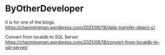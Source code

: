# ByOtherDeveloper

It is for one of the blogs.
https://chanmingman.wordpress.com/2021/06/19/data-transfer-object-c/

Convert from localdb to SQL Server
https://chanmingman.wordpress.com/2021/08/18/convert-from-localdb-to-sql-server/
